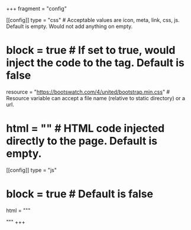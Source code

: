 +++
fragment = "config"

[[config]]
  type = "css" # Acceptable values are icon, meta, link, css, js. Default is empty. Would not add anything on empty.
  # block = true # If set to true, would inject the code to the <head> tag. Default is false
  resource = "https://bootswatch.com/4/united/bootstrap.min.css" # Resource variable can accept a file name (relative to static directory) or a url.
  # html = "<link rel='stylesheet' href='https://bootswatch.com/4/united/bootstrap.min.css'>" # HTML code injected directly to the page. Default is empty.

[[config]]
  type = "js"
  # block = true # Default is false
  html = """
  <script>
    document.getElementsByTagName("body")[0].style.cursor = "url('http://wiki-devel.sugarlabs.org/images/e/e2/Arrow.cur'), auto";
  </script>
  """
+++
